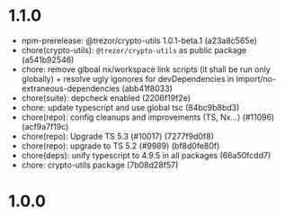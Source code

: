 # 1.1.0

-   npm-prerelease: @trezor/crypto-utils 1.0.1-beta.1 (a23a8c565e)
-   chore(crypto-utils): `@trezor/crypto-utils` as public package (a541b92546)
-   chore: remove glboal nx/workspace link scripts (it shall be run only globally) + resolve ugly igonores for devDependencies in import/no-extraneous-dependencies (abb41f8033)
-   chore(suite): depcheck enabled (2206f19f2e)
-   chore: update typescript and use global tsc (84bc9b8bd3)
-   chore(repo): config cleanups and improvements (TS, Nx...) (#11096) (acf9a7f19c)
-   chore(repo): Upgrade TS 5.3 (#10017) (7277f9d0f8)
-   chore(repo): upgrade to TS 5.2 (#9989) (bf8d0fe80f)
-   chore(deps): unify typescript to 4.9.5 in all packages (66a50fcdd7)
-   chore: crypto-utils package (7b08d28f57)

# 1.0.0
